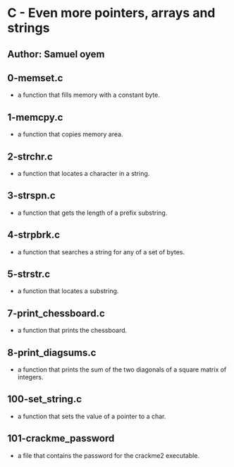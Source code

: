 # C - Even more pointers, arrays and strings
## Author: Samuel oyem

## 0-memset.c
- a function that fills memory with a constant byte.
## 1-memcpy.c
-  a function that copies memory area.
## 2-strchr.c
- a function that locates a character in a string.
## 3-strspn.c
- a function that gets the length of a prefix substring.
## 4-strpbrk.c
- a function that searches a string for any of a set of bytes.
## 5-strstr.c
- a function that locates a substring.
## 7-print_chessboard.c
- a function that prints the chessboard.
## 8-print_diagsums.c
- a function that prints the sum of the two diagonals of a square matrix of integers.
## 100-set_string.c
- a function that sets the value of a pointer to a char.
## 101-crackme_password
- a file that contains the password for the crackme2 executable.
